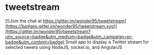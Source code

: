 # tweetstream

[![Join the chat at https://gitter.im/wonder95/tweetstream](https://badges.gitter.im/wonder95/tweetstream.svg)](https://gitter.im/wonder95/tweetstream?utm_source=badge&utm_medium=badge&utm_campaign=pr-badge&utm_content=badge)
Small app to display a Twitter stream for selected tweets using NodeJS, socket.io, and AngularJS
